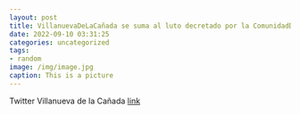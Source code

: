 ```yaml
---
layout: post
title: VillanuevaDeLaCañada se suma al luto decretado por la ComunidadDeMadrid con motivo del fallecimiento de S. M. la reina Isabel ...
date: 2022-09-10 03:31:25
categories: uncategorized
tags:
- random
image: /img/image.jpg
caption: This is a picture
---
```

Twitter Villanueva de la Cañada [link](https://twitter.com/AytoVDLCanada/status/1568199520814567424)

